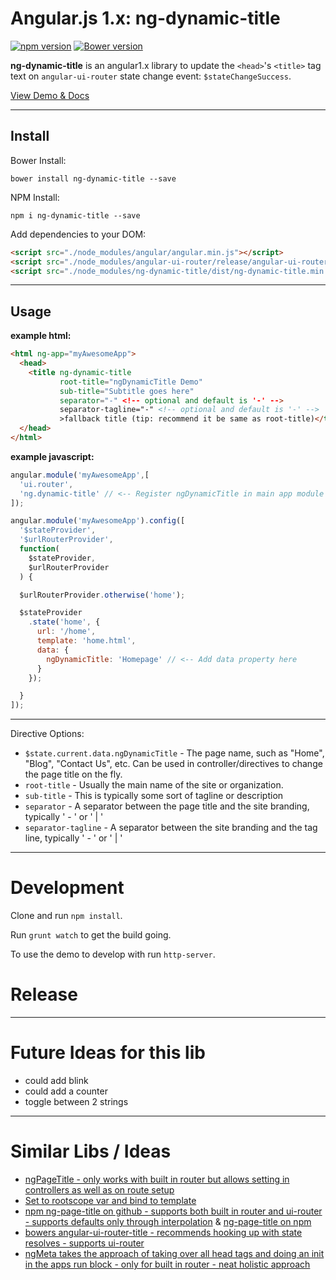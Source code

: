# Angular.js 1.x: ng-dynamic-title

[![npm version](https://badge.fury.io/js/ng-dynamic-title.svg)](https://badge.fury.io/js/ng-dynamic-title)
[![Bower version](https://badge.fury.io/bo/ng-dynamic-title.svg)](https://badge.fury.io/bo/ng-dynamic-title)

**ng-dynamic-title** is an angular1.x library to update the `<head>`'s `<title>` tag text on `angular-ui-router` state change event: `$stateChangeSuccess`.

[View Demo & Docs](http://clamstew.github.io/ng-dynamic-title)

---

## Install

Bower Install:

`bower install ng-dynamic-title --save`

NPM Install:

`npm i ng-dynamic-title --save`

Add dependencies to your DOM:

```html
<script src="./node_modules/angular/angular.min.js"></script>
<script src="./node_modules/angular-ui-router/release/angular-ui-router.min.js"></script>
<script src="./node_modules/ng-dynamic-title/dist/ng-dynamic-title.min.js"></script>
```

---

## Usage

**example html:**

```html
<html ng-app="myAwesomeApp">
  <head>
    <title ng-dynamic-title
           root-title="ngDynamicTitle Demo"
           sub-title="Subtitle goes here"
           separator="-" <!-- optional and default is '-' -->
           separator-tagline="-" <!-- optional and default is '-' -->
           >fallback title (tip: recommend it be same as root-title)</title>
  </head>
</html>
```

**example javascript:**

```javascript
angular.module('myAwesomeApp',[
  'ui.router',
  'ng.dynamic-title' // <-- Register ngDynamicTitle in main app module
]);

angular.module('myAwesomeApp').config([
  '$stateProvider',
  '$urlRouterProvider',
  function(
    $stateProvider,
    $urlRouterProvider
  ) {

  $urlRouterProvider.otherwise('home');

  $stateProvider
    .state('home', {
      url: '/home',
      template: 'home.html',
      data: {
        ngDynamicTitle: 'Homepage' // <-- Add data property here
      }
    });

  }
]);
```

---

Directive Options:

* `$state.current.data.ngDynamicTitle` - The page name, such as "Home", "Blog", "Contact Us", etc.  Can be used in controller/directives to change the page title on the fly.
* `root-title` - Usually the main name of the site or organization.
* `sub-title` - This is typically some sort of tagline or description
* `separator` - A separator between the page title and the site branding, typically ' - ' or ' | '
* `separator-tagline` - A separator between the site branding and the tag line, typically ' - ' or ' | '

---

# Development

Clone and run `npm install`.

Run `grunt watch` to get the build going.

To use the demo to develop with run `http-server`.

# Release

---

# Future Ideas for this lib

* could add blink
* could add a counter
* toggle between 2 strings

---

# Similar Libs / Ideas

* [ngPageTitle - only works with built in router but allows setting in controllers as well as on route setup](https://gist.github.com/hilios/34e0b9f968a4c688fc3d)
* [Set to rootscope var and bind to template](http://conceptf1.blogspot.com/2014/11/angularjs-dynamic-page-title.html)
* [npm ng-page-title on github - supports both built in router and ui-router - supports defaults only through interpolation](https://github.com/riggerthegeek/ng-page-title) & [ng-page-title on npm](https://www.npmjs.com/package/ng-page-title)
* [bowers angular-ui-router-title - recommends hooking up with state resolves - supports ui-router](https://github.com/nonplus/angular-ui-router-title)
* [ngMeta takes the approach of taking over all head tags and doing an init in the apps run block - only for built in router - neat holistic approach](http://vinaygopinath.github.io/ngMeta/#/)
